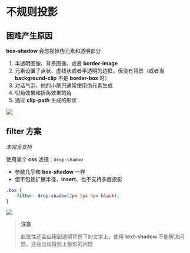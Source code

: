 ﻿# 不规则投影

## 困难产生原因

**box-shadow** 会忽视掉伪元素和透明部分

1. 半透明图像、背景图像、或者 **border-image**
2. 元素设置了点状、虚线状或者半透明的边框，但没有背景（或者当 **background-clip** 不是 **border-box** 时）
3. 对话气泡，他的小尾巴通常使用伪元素生成
4. 切角效果和折角效果的角
5. 通过 **clip-path** 生成的形状

![](https://cdn.jsdelivr.net/gh/kingmusi/blogImages/img/20210409200107.png)

## **filter** 方案

*未完全支持*

使用某个 **css** 滤镜：`drop-shadow`

- 参数几乎和 **box-shadow** 一样
- 但不包括扩展半径、**insert**、也不支持多层投影

```css
.box {
	filter: drop-shadow(2px 2px 4px black);
}
```

![](https://cdn.jsdelivr.net/gh/kingmusi/blogImages/img/20210409200408.png)

> **注意**
>
> 此属性还会应用到透明背景下的文字上，使用 **text-shadow** 不能解决问题，还会出现投影上投影的问题

